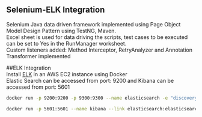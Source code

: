 ## Selenium-ELK Integration 

Selenium Java data driven framework implemented using Page Object Model Design Pattern using TestNG, Maven. <br>
Excel sheet is used for data driving the scripts, test cases to be executed can be set to Yes in the RunManager worksheet. <br>
Custom listeners added: Method Interceptor, RetryAnalyzer and Annotation Transformer implemented <br>


##ELK Integration <br>
Install [ELK](https://www.elastic.co/guide/en/elastic-stack-get-started/current/get-started-elastic-stack.html#install-kibana) in an AWS EC2 instance using Docker <br>
Elastic Search can be accessed from port: 9200 and Kibana can be accessed from port: 5601

```bash
docker run -p 9200:9200 -p 9300:9300 --name elasticsearch -e "discovery.type=single-node"  docker.elastic.co/elasticsearch/elasticsearch:7.11.1

docker run -p 5601:5601 --name kibana --link elasticsearch:elasticsearch docker.elastic.co/kibana/kibana:7.11.1

```




